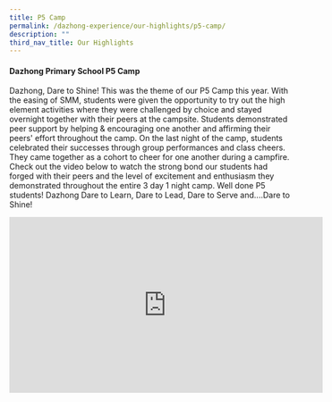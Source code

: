 ```yaml
---
title: P5 Camp
permalink: /dazhong-experience/our-highlights/p5-camp/
description: ""
third_nav_title: Our Highlights
---
```

#### Dazhong Primary School P5 Camp

Dazhong, Dare to Shine! This was the theme of our P5 Camp this year. With the easing of SMM, students were given the opportunity to try out the high element activities where they were challenged by choice and stayed overnight together with their peers at the campsite. Students demonstrated peer support by helping &amp; encouraging one another and affirming their peers' effort throughout the camp. On the last night of the camp, students celebrated their successes through group performances and class cheers. They came together as a cohort to cheer for one another during a campfire. Check out the video below to watch the strong bond our students had forged with their peers and the level of excitement and enthusiasm they demonstrated throughout the entire 3 day 1 night camp. Well done P5 students! Dazhong Dare to Learn, Dare to Lead, Dare to Serve and....Dare to Shine!

<iframe allowfullscreen="" allow="accelerometer; autoplay; clipboard-write; encrypted-media; gyroscope; picture-in-picture; web-share" frameborder="0" title="YouTube video player" src="https://www.youtube.com/embed/gYt-LtR7M9E" height="315" width="560"></iframe>
